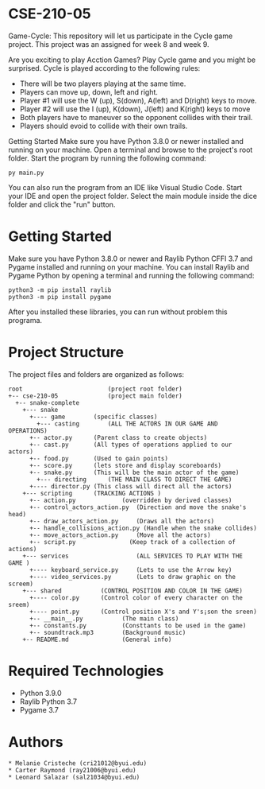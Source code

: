 # CSE-210-05
Game-Cycle: This repository will let us participate in the Cycle game project. This project was an assigned for week 8 and week 9.

Are you exciting to play Acction Games? Play Cycle game and you might be surprised. 
Cycle is played according to the following rules:
- There will be two players playing at the same time.
- Players can move up, down, left and right.
- Player #1 will use the W (up), S(down), A(left) and D(right) keys to move.
- Player #2 will use the I (up), K(down), J(left) and K(right) keys to move
- Both players have to maneuver so the opponent collides with their trail. 
- Players should evoid to collide with their own trails.


Getting Started Make sure you have Python 3.8.0 or newer installed and running on your machine. Open a terminal and browse to the project's root folder. Start the program by running the following command:
```
py main.py
``` 
You can also run the program from an IDE like Visual Studio Code. Start your IDE and open the project folder. Select the main module inside the dice folder and click the "run" button.

# Getting Started
Make sure you have Python 3.8.0 or newer and Raylib Python CFFI 3.7 and Pygame installed and running on your machine. You can install Raylib and Pygame Python by opening a terminal and running the following command:

```
python3 -m pip install raylib
python3 -m pip install pygame
```
After you installed these libraries, you can run without problem this programa.

# Project Structure

The project files and folders are organized as follows:

```
root                        (project root folder)
+-- cse-210-05              (project main folder)
  +-- snake-complete        
    +--- snake		    
      +---- game	    (specific classes)
        +--- casting        (ALL THE ACTORS IN OUR GAME AND OPERATIONS)
	  +-- actor.py      (Parent class to create objects)
	  +-- cast.py       (All types of operations applied to our actors) 
	  +-- food.py       (Used to gain points) 
	  +-- score.py      (lets store and display scoreboards) 
	  +-- snake.py      (This will be the main actor of the game) 
    	+--- directing      (THE MAIN CLASS TO DIRECT THE GAME)
  	  +---- director.py (This class will direct all the actors)
   	+--- scripting      (TRACKING ACTIONS )
	  +-- action.py     		(overridden by derived classes)
	  +-- control_actors_action.py  (Direction and move the snake's head)
	  +-- draw_actors_action.py     (Draws all the actors)
	  +-- handle_collisions_action.py (Handle when the snake collides)
	  +-- move_actors_action.py     (Move all the actors)
	  +-- script.py               (Keep track of a collection of actions)
  	+--- services                   (ALL SERVICES TO PLAY WITH THE GAME )
  	  +---- keyboard_service.py     (Lets to use the Arrow key)
	  +---- video_services.py       (Lets to draw graphic on the screem)
 	+--- shared           (CONTROL POSITION AND COLOR IN THE GAME)
	  +---- color.py      (Control color of every character on the sreem)
	  +---- point.py      (Control position X's and Y's¡son the sreen)
      +-- __main__.py           (The main class)
      +-- constants.py          (Consttants to be used in the game)
      +-- soundtrack.mp3        (Background music)
    +-- README.md               (General info)
```

# Required Technologies
* Python 3.9.0
* Raylib Python 3.7
* Pygame 3.7

# Authors

```
* Melanie Cristeche (cri21012@byui.edu)
* Carter Raymond (ray21006@byui.edu)
* Leonard Salazar (sal21034@byui.edu)
```